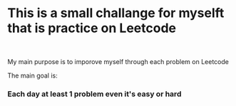 <h1>This is a small challange for myselft that is practice on Leetcode</h1><br>
<p>My main purpose is to imporove myself through each problem on Leetcode</p>
<p>The main goal is: <h3>Each day at least 1 problem even it's easy or hard</h3></p>